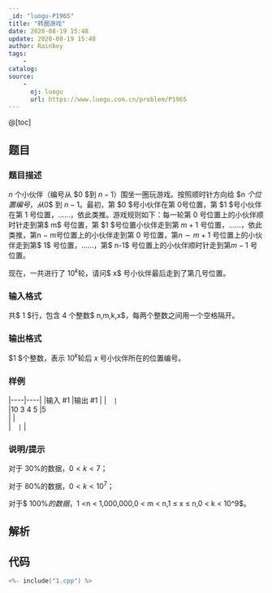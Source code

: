 ```yaml
---
_id: "luogu-P1965"
title: "转圈游戏"
date: 2020-08-19 15:48
update: 2020-08-19 15:48
author: Rainboy
tags:
    - 
catalog: 
source: 
    - 
      oj: luogu
      url: https://www.luogu.com.cn/problem/P1965
---
```


@[toc]

## 题目



### 题目描述

$n$ 个小伙伴（编号从 $0 $到 $n-1$）围坐一圈玩游戏。按照顺时针方向给 $n $个位置编号，从$0$ 到 $n-1$。最初，第 $0 $号小伙伴在第 $0$号位置，第 $1 $号小伙伴在第 $1$ 号位置，……，依此类推。游戏规则如下：每一轮第 $0$ 号位置上的小伙伴顺时针走到第$ m$ 号位置，第 $1 $号位置小伙伴走到第 $m+1$ 号位置，……，依此类推，第n − m号位置上的小伙伴走到第 0 号位置，第$n \sim m+1$ 号位置上的小伙伴走到第$ 1$ 号位置，……，第$ n-1$ 号位置上的小伙伴顺时针走到第$m-1$ 号位置。

现在，一共进行了 $10^k$轮，请问$ x$ 号小伙伴最后走到了第几号位置。




### 输入格式
共$ 1 $行，包含 $4$ 个整数$ n,m,k,x$，每两个整数之间用一个空格隔开。




### 输出格式

$1 $个整数，表示 $10^k$轮后 $x$ 号小伙伴所在的位置编号。




### 样例

|----|----|
|输入 #1  |输出 #1  |
|```  |```  \
|10 3 4 5  |5  \
|  |  \
|```  |```  |



### 说明/提示
对于 $30\%$的数据，$0 < k < 7$；

对于 $80\%$的数据，$0 < k < 10^7$；

对于$ 100\%$的数据，$1 <n < 1,000,000,0 < m < n,1 ≤ x ≤ n,0 < k < 10^9$。


## 解析


## 代码

```c
<%- include("1.cpp") %>
```